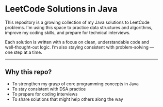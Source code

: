# LeetCode Solutions in Java

This repository is a growing collection of my Java solutions to LeetCode problems. I'm using this space to practice data structures and algorithms, improve my coding skills, and prepare for technical interviews.

Each solution is written with a focus on clean, understandable code and well-thought-out logic. I’m also staying consistent with problem-solving — one step at a time.

---

## Why this repo?

- To strengthen my grasp of core programming concepts in Java
- To stay consistent with DSA practice
- To prepare for coding interviews
- To share solutions that might help others along the way


